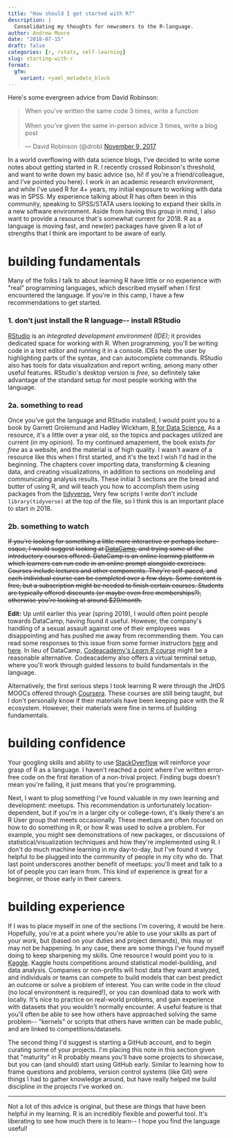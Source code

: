 ```yaml
---
title: "How should I get started with R?"
description: |
  Consolidating my thoughts for newcomers to the R-language.
author: Andrew Moore
date: "2018-07-15"
draft: false
categories: [r, rstats, self-learning]
slug: starting-with-r
format:
  gfm:
    variant: +yaml_metadata_block
---
```


Here's some evergreen advice from David Robinson:

<blockquote class="twitter-tweet"><p lang="en" dir="ltr">When you’ve written the same code 3 times, write a function<br><br>When you’ve given the same in-person advice 3 times, write a blog post</p>&mdash; David Robinson (@drob) <a href="https://twitter.com/drob/status/928447584712253440?ref_src=twsrc%5Etfw">November 9, 2017</a></blockquote>

In a world overflowing with data science blogs, I've decided to write some notes about getting started in R. I recently crossed Robinson's threshold, and want to write down my basic advice (so, hi! if you're a friend/colleague, and I've pointed you here). I work in an academic research environment, and while I've used R for 4+ years, my initial exposure to working with data was in SPSS. My experience talking about R has often been in this community, speaking to SPSS/STATA users looking to expand their skills in a new software environment. Aside from having this group in mind, I also want to provide a resource that's somewhat current for 2018. R as a language is moving fast, and new(er) packages have given R a lot of strengths that I think are important to be aware of early.

# building fundamentals

Many of the folks I talk to about learning R have little or no experience with "real" programming languages, which described myself when I first encountered the language. If you're in this camp, I have a few recommendations to get started.

### 1. don't just install the R language-- install RStudio

[RStudio](https://www.rstudio.com/products/RStudio/) is an *integrated development environment (IDE);* it provides dedicated space for working with R. When programming, you'll be writing code in a text editor and running it in a console. IDEs help the user by highlighting parts of the syntax, and can autocomplete commands. RStudio also has tools for data visualization and report writing, among many other useful features. RStudio's desktop version is *free,* so definitely take advantage of the standard setup for most people working with the language.

### 2a. something to read

Once you've got the language and RStudio installed, I would point you to a book by Garrett Grolemund and Hadley Wickham, [R for Data Science.](http://r4ds.had.co.nz/) As a resource, it's a little over a year old, so the topics and packages utilized are current (in my opinion). To my continued amazement, the book exists *for free* as a website, and the material is of high quality. I wasn't aware of a resource like this when I first started, and it's the text I wish I'd had in the beginning. The chapters cover importing data, transforming & cleaning data, and creating visualizations, in addition to sections on modeling and communicating analysis results. These initial 3 sections are the bread and butter of using R, and will teach you how to accomplish them using packages from the [tidyverse.](https://www.tidyverse.org/packages/) Very few scripts I write don't include `library(tidyverse)` at the top of the file, so I think this is an important place to start in 2018.

### 2b. something to watch

~~If you're looking for something a little more interactive or perhaps lecture-esque, I would suggest looking at [DataCamp](https://www.datacamp.com/courses/free-introduction-to-r), and trying some of the introductory courses offered. DataCamp is an online learning platform in which learners can run code in an online prompt alongside exercises. Courses include lectures and other components. They're self-paced, and each individual course can be completed over a few days. Some content is free, but a subscription might be needed to finish certain courses. Students are typically offered discounts (or maybe even free memberships?), otherwise you're looking at around $29/month.~~

**Edit:** Up until earlier this year (spring 2019), I would often point people towards DataCamp, having found it useful. However, the company's handling of a sexual assault against one of their employees was disappointing and has pushed me away from recommending them. You can read some responses to this issue from some former instructors [here](https://juliasilge.com/blog/datacamp-misconduct/) and [here](https://www.noamross.net/2019/04/12/datacamp-sexual-assault/). In lieu of DataCamp, [Codeacademy's *Learn R* course](https://www.codecademy.com/learn/learn-r) might be a reasonable alternative. Codeacademy also offers a virtual terminal setup, where you'll work through guided lessons to build fundamentals in the language.

Alternatively, the first serious steps I took learning R were through the JHDS MOOCs offered through [Coursera](https://www.coursera.org/specializations/jhu-data-science). These courses are still being taught, but I don't personally know if their materials have been keeping pace with the R ecosystem. However, their materials were fine in terms of building fundamentals.

# building confidence

Your googling skills and ability to use [StackOverflow](https://stackoverflow.com/) will reinforce your grasp of R as a language. I haven't reached a point where I've written error-free code on the first iteration of a non-trival project. Finding bugs doesn't mean you're failing, it just means that you're programming.

Next, I want to plug something I've found valuable in my own learning and development: meetups. This recommendation is unfortunately location-dependent, but if you're in a larger city or college-town, it's likely there's an R User group that meets occasionally. These meetups are often focused on how to do something in R, or how R was used to solve a problem. For example, you might see demonstrations of new packages, or discussions of statistical/visualization techniques and how they're implemented using R. I don't do much machine learning in my day-to-day, but I've found it very helpful to be plugged into the community of people in my city who do. That last point underscores another benefit of meetups: you'll meet and talk to a lot of people you can learn from. This kind of experience is great for a beginner, or those early in their careers.

# building experience

If I was to place myself in one of the sections I'm covering, it would be here. Hopefully, you're at a point where you're able to use your skills as part of your work, but (based on your duties and project demands), this may or may not be happening. In any case, there are some things I've found myself doing to keep sharpening my skills. One resource I would point you to is [Kaggle](https://www.kaggle.com/). Kaggle hosts competitions around statistical model-building, and data analysis. Companies or non-profits will host data they want analyzed, and individuals or teams can compete to build models that can best predict an outcome or solve a problem of interest. You can write code in the cloud (no local environment is required!), or you can download data to work with locally. It's nice to practice on real-world problems, and gain experience with datasets that you wouldn't normally encounter. A useful feature is that you'll often be able to see how others have approached solving the same problem-- "kernels" or scripts that others have written can be made public, and are linked to competitions/datasets.

The second thing I'd suggest is starting a GitHub account, and to begin curating some of your projects. I'm placing this note in this section given that "maturity" in R probably means you'll have some projects to showcase, but you can (and should) start using GitHub early. Similar to learning how to frame questions and problems, version control systems (like Git) were things I had to gather knowledge around, but have really helped me build discipline in the projects I've worked on.

<hr>

Not a lot of this advice is original, but these are things that have been helpful in my learning. R is an incredibly flexible and powerful tool. It's liberating to see how much there is to learn-- I hope you find the language useful!
